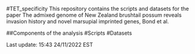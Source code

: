 #TET_specificity
This repository contains the scripts and datasets for the paper The admixed genome of New Zealand brushtail possum reveals invasion history and novel marsupial imprinted genes, Bond et al.

##Components of the analysis
#Scripts
#Datasets

Last update: 15:43 24/11/2022 EST


